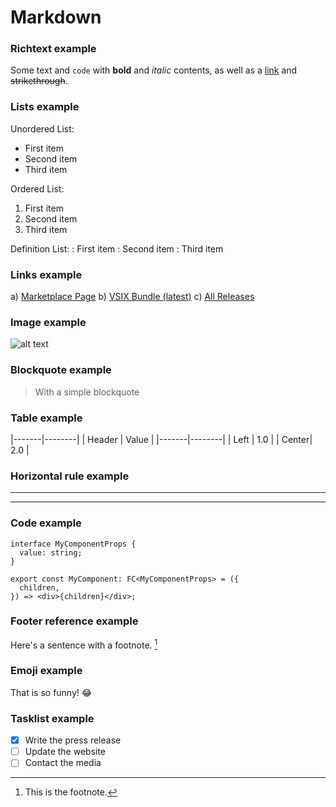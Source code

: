 # Markdown

### Richtext example

Some text and `code` with **bold** and _italic_ contents, as well as a [link](http://example.com) and ~~strikethrough~~.

### Lists example

Unordered List:

- First item
- Second item
- Third item

Ordered List:

1. First item
2. Second item
3. Third item

Definition List:
: First item
: Second item
: Third item

### Links example

a) [Marketplace Page](https://marketplace.visualstudio.com/items?itemName=janbiasi.gotthard-theme)
b) [VSIX Bundle (latest)](https://github.com/janbiasi/vscode-gotthard-theme/tree/main/bin)
c) [All Releases](https://github.com/janbiasi/vscode-gotthard-theme/releases)

### Image example

![alt text](image.jpg)

### Blockquote example

> With a simple blockquote

### Table example

|-------|--------|
| Header | Value |
|-------|--------|
| Left | 1.0 |
| Center| 2.0 |

### Horizontal rule example

---

---

### Code example

```tsx
interface MyComponentProps {
  value: string;
}

export const MyComponent: FC<MyComponentProps> = ({
  children,
}) => <div>{children}</div>;
```

### Footer reference example

Here's a sentence with a footnote. [^1]

[^1]: This is the footnote.

### Emoji example

That is so funny! :joy:

### Tasklist example

- [x] Write the press release
- [ ] Update the website
- [ ] Contact the media
